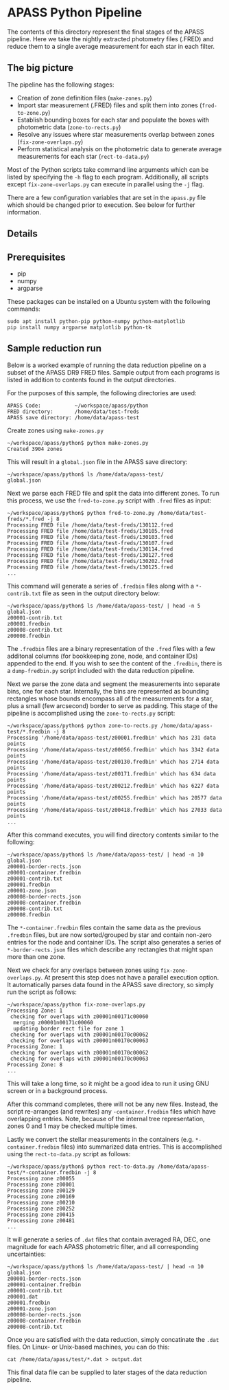 APASS Python Pipeline
=====

The contents of this directory represent the final stages of the APASS pipeline.
Here we take the nightly extracted photometry files (.FRED) and reduce them
to a single average measurement for each star in each filter.

## The big picture

The pipeline has the following stages:

* Creation of zone definition files (`make-zones.py`)
* Import star measurement (.FRED) files and split them into zones
  (`fred-to-zone.py`)
* Establish bounding boxes for each star and populate the boxes with
  photometric data (`zone-to-rects.py`)
* Resolve any issues where star measurements overlap between zones
  (`fix-zone-overlaps.py`)
* Perform statistical analysis on the photometric data to generate average
  measurements for each star (`rect-to-data.py`)
  
Most of the Python scripts take command line arguments which can be listed
by specifying the `-h` flag to each program. Additionally, all scripts except
`fix-zone-overlaps.py` can execute in parallel using the `-j` flag.

There are a few configuration variables that are set in the `apass.py` file
which should be changed prior to execution. See below for further information.

## Details


## Prerequisites

* pip
* numpy
* argparse

These packages can be installed on a Ubuntu system with the following commands:

    sudo apt install python-pip python-numpy python-matplotlib
    pip install numpy argparse matplotlib python-tk


## Sample reduction run

Below is a worked example of running the data reduction pipeline on a subset of
the APASS DR9 FRED files. Sample output from each programs is listed in addition
to contents found in the output directories.

For the purposes of this sample, the following directories are used:

    APASS Code:           ~/workspace/apass/python 
    FRED directory:       /home/data/test-freds
    APASS save directory: /home/data/apass-test
    
Create zones using `make-zones.py`

    ~/workspace/apass/python$ python make-zones.py 
    Created 3904 zones
    
This will result in a `global.json` file in the APASS save directory:

    ~/workspace/apass/python$ ls /home/data/apass-test/
    global.json
   
Next we parse each FRED file and split the data into different zones. To run
this process, we use the `fred-to-zone.py` script with `.fred` files as input:

    ~/workspace/apass/python$ python fred-to-zone.py /home/data/test-freds/*.fred -j 8
    Processing FRED file /home/data/test-freds/130112.fred
    Processing FRED file /home/data/test-freds/130105.fred
    Processing FRED file /home/data/test-freds/130103.fred
    Processing FRED file /home/data/test-freds/130107.fred
    Processing FRED file /home/data/test-freds/130114.fred
    Processing FRED file /home/data/test-freds/130127.fred
    Processing FRED file /home/data/test-freds/130202.fred
    Processing FRED file /home/data/test-freds/130125.fred
    ...
    
This command will generate a series of `.fredbin` files along with a
`*-contrib.txt` file as seen in the output directory below:

    ~/workspace/apass/python$ ls /home/data/apass-test/ | head -n 5
    global.json
    z00001-contrib.txt
    z00001.fredbin
    z00008-contrib.txt
    z00008.fredbin
  
  
The `.fredbin` files are a binary representation of the `.fred` files with a few
additonal columns (for bookkeeping zone, node, and container IDs) appended to
the end. If you wish to see the content of the `.fredbin`, there is a `dump-fredbin.py`
script included with the data reduction pipeline.

Next we parse the zone data and segment the measurements into separate bins, one
for each star. Internally, the bins are represented as bounding rectangles whose
bounds encompass all of the measurements for a star, plus a small (few arcsecond)
border to serve as padding. This stage of the pipeline is accomplished using the
`zone-to-rects.py` script:

    ~/workspace/apass/python$ python zone-to-rects.py /home/data/apass-test/*.fredbin -j 8
    Processing '/home/data/apass-test/z00001.fredbin' which has 231 data points 
    Processing '/home/data/apass-test/z00056.fredbin' which has 3342 data points 
    Processing '/home/data/apass-test/z00130.fredbin' which has 2714 data points 
    Processing '/home/data/apass-test/z00171.fredbin' which has 634 data points 
    Processing '/home/data/apass-test/z00212.fredbin' which has 6227 data points 
    Processing '/home/data/apass-test/z00255.fredbin' which has 20577 data points 
    Processing '/home/data/apass-test/z00418.fredbin' which has 27033 data points
    ...
    
After this command executes, you will find directory contents similar to the following:
    
    ~/workspace/apass/python$ ls /home/data/apass-test/ | head -n 10
    global.json
    z00001-border-rects.json
    z00001-container.fredbin
    z00001-contrib.txt
    z00001.fredbin
    z00001-zone.json
    z00008-border-rects.json
    z00008-container.fredbin
    z00008-contrib.txt
    z00008.fredbin

The `*-container.fredbin` files contain the same data as the previous `.fredbin`
files, but are now sorted/grouped by star and contain non-zero entries for the
node and container IDs. The script also generates a series of
`*-border-rects.json` files which describe any rectangles that might span more
than one zone.
    
Next we check for any overlaps between zones using `fix-zone-overlaps.py`. At
present this step does not have a parallel execution option. It automatically
parses data found in the APASS save directory, so simply run the script as
follows:

    ~/workspace/apass/python fix-zone-overlaps.py 
    Processing Zone: 1
     checking for overlaps with z00001n00171c00060
      merging z00001n00171c00060 
      updating border rect file for zone 1
     checking for overlaps with z00001n00170c00062
     checking for overlaps with z00001n00170c00063
    Processing Zone: 1
     checking for overlaps with z00001n00170c00062
     checking for overlaps with z00001n00170c00063
    Processing Zone: 8
    ...

This will take a long time, so it might be a good idea to run it using GNU
screen or in a background process. 

After this command completes, there will not be any new files. Instead, the script
re-arranges (and rewrites) any `-container.fredbin` files which have overlapping
entries. Note, because of the internal tree representation, zones 0 and 1 may be
checked multiple times.

Lastly we convert the stellar measurements in the containers (e.g.
`*-container.fredbin` files) into summarized data entries. This is accomplished
using the `rect-to-data.py` script as follows:

    ~/workspace/apass/python$ python rect-to-data.py /home/data/apass-test/*-container.fredbin -j 8
    Processing zone z00055
    Processing zone z00001
    Processing zone z00129
    Processing zone z00169
    Processing zone z00210
    Processing zone z00252
    Processing zone z00415
    Processing zone z00481
    ...

It will generate a series of `.dat` files that contain averaged RA, DEC, one
magnitude for each APASS photometric filter, and all corresponding
uncertainties:
    
    ~/workspace/apass/python$ ls /home/data/apass-test/ | head -n 10
    global.json
    z00001-border-rects.json
    z00001-container.fredbin
    z00001-contrib.txt
    z00001.dat
    z00001.fredbin
    z00001-zone.json
    z00008-border-rects.json
    z00008-container.fredbin
    z00008-contrib.txt

Once you are satisfied with the data reduction, simply concatinate the `.dat` files.
On Linux- or Unix-based machines, you can do this:

    cat /home/data/apass/test/*.dat > output.dat
    
This final data file can be supplied to later stages of the data reduction pipeline.
